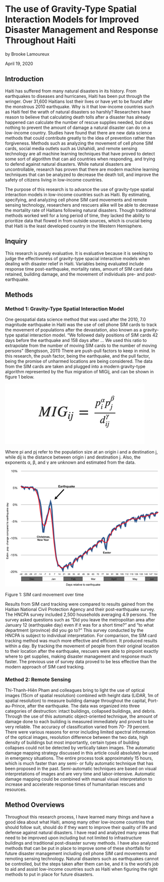 # The use of Gravity-Type Spatial Interaction Models for Improved Disaster Management and Response Throughout Haiti

by Brooke Lamoureux

April 19, 2020

## Introduction

Haiti has suffered from many natural disasters in its history. From earthquakes to diseases and hurricanes, Haiti has been put through the wringer. Over 31,600 Haitians lost their lives or have yet to be found after the monstrous 2010 earthquake. Why is it that low-income countries such as Haiti feel the wrath of natural disasters so harshly? Researchers have reason to believe that calculating death tolls after a disaster has already happened can calculate the number of rescue supplies needed, but does nothing to prevent the amount of damage a natural disaster can do on a low-income country. Studies have found that there are new data science methods that could contribute greatly to the idea of prevention rather than forgiveness. Methods such as analyzing the movement of cell phone SIM cards, social media outlets such as Ushahidi, and remote sensing technology are all machine learning techniques that have proved to detect some sort of algorithm that can aid countries when responding, and trying to defend against natural disasters. While natural disasters are uncontrollable, research has proven that there are modern machine learning techniques that can be analyzed to decrease the death toll, and improve the safety of citizens living in low-income countries. 

The purpose of this research is to advance the use of gravity-type spatial interaction models in low-income countries such as Haiti. By estimating, specifying, and analyzing cell phone SIM card movements and remote sensing technology, researchers and rescuers alike will be able to decrease the mortality rate of Haitians following natural disasters. Though traditional methods worked well for a long period of time, they lacked the ability to prioritize data that flowed in from outside sources, which is crucial being that Haiti is the least developed country in the Western Hemisphere. 

## Inquiry

This research is purely evaluative. It is evaluative because it is seeking to judge the effectiveness of gravity-type spacial interactive models when dealing with disaster relief in Haiti. Variables being evaluated include response time post-earthquake, mortality rates, amount of SIM card data retained, building damage, and the movement of individuals pre- and post-earthquake. 

## Methods
### Method 1: Gravity-Type Spatial Interaction Model

One geospatial data science method that was used after the 2010, 7.0 magnitude earthquake in Haiti was the use of cell phone SIM cards to track the movement of populations after the devastation, also known as a gravity-type spatial interaction model. “We followed daily positions of SIM cards 42 days before the earthquake and 158 days after … We used this ratio to extrapolate from the number of moving SIM cards to the number of moving persons” (Bengtsson, 2011) There are push-pull factors to keep in mind. In this research, the push factor, being the earthquake, and the pull factor, being the promise of unharmed locations are being considered. The data from the SIM cards are taken and plugged into a modern gravity-type algorithm represented by the flux migration of MIGij, and can be shown in figure 1 below. 

![](algorithm.png) 

Where pi and pj refer to the population size at an origin i and a destination j, while dij is the distance between origin i and destination j. Also, the exponents α, β, and γ are unknown and estimated from the data.



![](figure1.png)

Figure 1: SIM card movement over time


Results from SIM card tracking were compared to results gained from the Haitian National Civil Protection Agency and their post-earthquake survey. The HNCPA survey included 2,500 households averaging 4.9 persons. The survey asked questions such as “Did you leave the metropolitan area after January 12 (earthquake day) even if it was for a short time?” and “to what department (province) did you go to?” This survey conducted by the HNCPA is subject to individual interpretation. For comparison, the SIM card tracking method was much more effective and efficient. It produced results within a day. By tracking the movement of people from their original location to their location after the earthquake, rescuers were able to pinpoint exactly where to get supplies, making disaster management and response much faster. The previous use of survey data proved to be less effective than the modern approach of SIM card tracking.

### Method 2: Remote Sensing 

Thi-Thanh-Hiên Pham and colleagues bring to light the use of optical images (15cm of spatial resolution) combined with height data (LiDAR, 1m of spatial resolution) to measure building damage throughout the capital, Port-au-Prince, after the earthquake. The data was organized into three categories of destruction: intact buildings, collapsed buildings, and debris. Through the use of this automatic object-oriented technique, the amount of damage done to each building is measured immediately and proved to be very reliable. The accuracy of classification varied from 70- 79 percent. There were various reasons for error including limited spectral information of the optical images, resolution difference between the two data, high density of buildings but most importantly, certain types of building collapses could not be detected by vertically taken images. The automatic damage mapping strategy discussed in this article could absolutely be used in emergency situations. The entire process took approximately 15 hours, which is much faster than any semi- or fully automatic technique that has been proposed in the past. Semi-automatic techniques are based on visual interpretations of images and are very time and labor-intensive. Automatic damage mapping could be combined with manual visual interpretation to increase and accelerate response times of humanitarian rescues and resources.

## Method Overviews 

Throughout this research process, I have learned many things and have a good idea about what Haiti, among many other low-income countries that should follow suit, should do if they want to improve their quality of life and defense against natural disasters. I have read and analyzed many areas that need to be improved upon including but not limited to infrastructure buildings and traditional post-disaster survey methods. I have also analyzed methods that can be put in place to improve some of these shortfalls for future disaster management including cell phone SIM card movements and remoting sensing technology. Natural disasters such as earthquakes cannot be controlled, but the steps taken after them can be, and it is the world’s job to aid and assist low-income countries such as Haiti when figuring the right methods to put in place for future disasters. 
